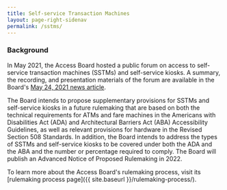 ```yaml
---
title: Self-service Transaction Machines
layout: page-right-sidenav
permalink: /sstms/
--- 
```


### Background

In May 2021, the Access Board hosted a public forum on access to self-service transaction machines (SSTMs) and self-service kiosks. A summary, the recording, and presentation materials of the forum are available in the Board's [May 24, 2021 news article](https://www.access-board.gov/news/2021/05/24/u-s-access-board-conducts-panel-discussions-on-self-service-transaction-machines/). 

The Board intends to propose supplementary provisions for SSTMs and self-service kiosks in a future rulemaking that are based on both the technical requirements for ATMs and fare machines in the Americans with Disabilities Act (ADA) and Architectural Barriers Act (ABA) Accessibility Guidelines, as well as relevant provisions for hardware in the Revised Section 508 Standards. In addition, the Board intends to address the types of SSTMs and self-service kiosks to be covered under both the ADA and the ABA and the number or percentage required to comply. The Board will publish an Advanced Notice of Proposed Rulemaking in 2022.

To learn more about the Access Board's rulemaking process, visit its [rulemaking process page]({{ site.baseurl }}/rulemaking-process/).
